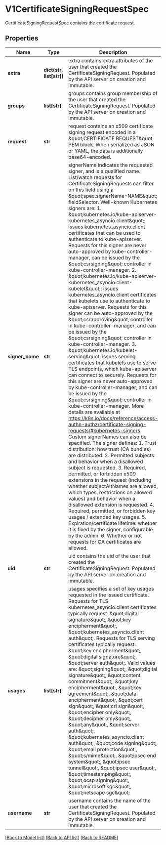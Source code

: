 # V1CertificateSigningRequestSpec

CertificateSigningRequestSpec contains the certificate request.
## Properties
Name | Type | Description | Notes
------------ | ------------- | ------------- | -------------
**extra** | **dict(str, list[str])** | extra contains extra attributes of the user that created the CertificateSigningRequest. Populated by the API server on creation and immutable. | [optional] 
**groups** | **list[str]** | groups contains group membership of the user that created the CertificateSigningRequest. Populated by the API server on creation and immutable. | [optional] 
**request** | **str** | request contains an x509 certificate signing request encoded in a \&quot;CERTIFICATE REQUEST\&quot; PEM block. When serialized as JSON or YAML, the data is additionally base64-encoded. | 
**signer_name** | **str** | signerName indicates the requested signer, and is a qualified name.  List/watch requests for CertificateSigningRequests can filter on this field using a \&quot;spec.signerName&#x3D;NAME\&quot; fieldSelector.  Well-known Kubernetes signers are:  1. \&quot;kubernetes.io/kube-apiserver-kubernetes_asyncio.client\&quot;: issues kubernetes_asyncio.client certificates that can be used to authenticate to kube-apiserver.   Requests for this signer are never auto-approved by kube-controller-manager, can be issued by the \&quot;csrsigning\&quot; controller in kube-controller-manager.  2. \&quot;kubernetes.io/kube-apiserver-kubernetes_asyncio.client-kubelet\&quot;: issues kubernetes_asyncio.client certificates that kubelets use to authenticate to kube-apiserver.   Requests for this signer can be auto-approved by the \&quot;csrapproving\&quot; controller in kube-controller-manager, and can be issued by the \&quot;csrsigning\&quot; controller in kube-controller-manager.  3. \&quot;kubernetes.io/kubelet-serving\&quot; issues serving certificates that kubelets use to serve TLS endpoints, which kube-apiserver can connect to securely.   Requests for this signer are never auto-approved by kube-controller-manager, and can be issued by the \&quot;csrsigning\&quot; controller in kube-controller-manager.  More details are available at https://k8s.io/docs/reference/access-authn-authz/certificate-signing-requests/#kubernetes-signers  Custom signerNames can also be specified. The signer defines:  1. Trust distribution: how trust (CA bundles) are distributed.  2. Permitted subjects: and behavior when a disallowed subject is requested.  3. Required, permitted, or forbidden x509 extensions in the request (including whether subjectAltNames are allowed, which types, restrictions on allowed values) and behavior when a disallowed extension is requested.  4. Required, permitted, or forbidden key usages / extended key usages.  5. Expiration/certificate lifetime: whether it is fixed by the signer, configurable by the admin.  6. Whether or not requests for CA certificates are allowed. | 
**uid** | **str** | uid contains the uid of the user that created the CertificateSigningRequest. Populated by the API server on creation and immutable. | [optional] 
**usages** | **list[str]** | usages specifies a set of key usages requested in the issued certificate.  Requests for TLS kubernetes_asyncio.client certificates typically request: \&quot;digital signature\&quot;, \&quot;key encipherment\&quot;, \&quot;kubernetes_asyncio.client auth\&quot;.  Requests for TLS serving certificates typically request: \&quot;key encipherment\&quot;, \&quot;digital signature\&quot;, \&quot;server auth\&quot;.  Valid values are:  \&quot;signing\&quot;, \&quot;digital signature\&quot;, \&quot;content commitment\&quot;,  \&quot;key encipherment\&quot;, \&quot;key agreement\&quot;, \&quot;data encipherment\&quot;,  \&quot;cert sign\&quot;, \&quot;crl sign\&quot;, \&quot;encipher only\&quot;, \&quot;decipher only\&quot;, \&quot;any\&quot;,  \&quot;server auth\&quot;, \&quot;kubernetes_asyncio.client auth\&quot;,  \&quot;code signing\&quot;, \&quot;email protection\&quot;, \&quot;s/mime\&quot;,  \&quot;ipsec end system\&quot;, \&quot;ipsec tunnel\&quot;, \&quot;ipsec user\&quot;,  \&quot;timestamping\&quot;, \&quot;ocsp signing\&quot;, \&quot;microsoft sgc\&quot;, \&quot;netscape sgc\&quot; | [optional] 
**username** | **str** | username contains the name of the user that created the CertificateSigningRequest. Populated by the API server on creation and immutable. | [optional] 

[[Back to Model list]](../README.md#documentation-for-models) [[Back to API list]](../README.md#documentation-for-api-endpoints) [[Back to README]](../README.md)


